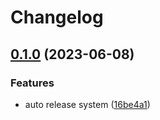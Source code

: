 # Changelog

## [0.1.0](https://github.com/wirewc/terrayaml/compare/v0.0.2...v0.1.0) (2023-06-08)


### Features

* auto release system ([16be4a1](https://github.com/wirewc/terrayaml/commit/16be4a174735029205535d430e5031b724df94b3))
